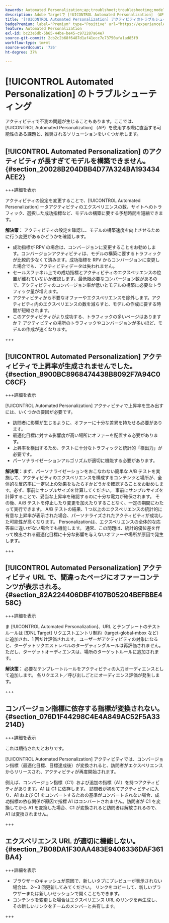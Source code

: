```yaml
---
kewords: Automated Personalization;ap;troublshoot;troubleshooting;model;lift
description: Adobe Targetで [!UICONTROL Automated Personalization] （AP）アクティビティを使用する際に直面する可能性のある課題を、提案されたソリューションと共に紹介します。
title: '[!UICONTROL Automated Personalization] アクティビティのトラブルシューティング方法'
badgePremium: label="Premium" type="Positive" url="https://experienceleague.adobe.com/docs/target/using/introduction/intro.html?lang=ja#premium newtab=true" tooltip="Target Premium に含まれる機能を確認してください。"
feature: Automated Personalization
exl-id: bc23e5db-5b65-44be-be45-c972287a64e7
source-git-commit: 2cb2c2b68f6487d1af41ecc7e73750afa1ad85f9
workflow-type: tm+mt
source-wordcount: '726'
ht-degree: 37%

---
```


# [!UICONTROL Automated Personalization] のトラブルシューティング

アクティビティで不測の問題が生じることもあります。ここでは、[!UICONTROL Automated Personalization] （AP）を使用する際に直面する可能性のある課題と、推奨されるソリューションをいくつか示します。

## [!UICONTROL Automated Personalization] のアクティビティが長すぎてモデルを構築できません。 {#section_20028B204DBB4D77A324BA193434AEE2}

+++詳細を表示

アクティビティの設定を変更することで、[!UICONTROL Automated Personalization] ータアクティビティのエクスペリエンスの数、サイトへのトラフィック、選択した成功指標など、モデルの構築に要する予想時間を短縮できます。

**解決策：** アクティビティの設定を確認し、モデルの構築速度を向上させるために行う変更があるかどうかを確認します。

* 成功指標が RPV の場合は、コンバージョンに変更することをお勧めします。コンバージョンアクティビティは、モデルの構築に要するトラフィックが比較的少なくて済みます。成功指標を RPV からコンバージョンに変更した場合でも、アクティビティデータは失われません。
* セールスファネル上での成功指標とアクティビティのエクスペリエンスの位置が離れていないか確認します。最低限必要なコンバージョン数があるので、アクティビティのコンバージョン率が低いとモデルの構築に必要なトラフィック量が増えます。
* アクティビティから不要なオファーやエクスペリエンスを除外します。アクティビティ内のエクスペリエンスの数を減らすと、モデルの作成に要する時間が短縮されます。
* このアクティビティがより成功する、トラフィックの多いページはありますか？ アクティビティの場所のトラフィックやコンバージョンが多いほど、モデルの作成が速くなります。

+++

## [!UICONTROL Automated Personalization] アクティビティで上昇率が生成されませんでした。 {#section_8900BC8968474438B8092F7A94C0C6CF}

+++詳細を表示

[!UICONTROL Automated Personalization] アクティビティで上昇率を生み出すには、いくつかの要因が必要です。

* 訪問者に影響が生じるように、オファーに十分な差異を持たせる必要があります。
* 最適化目標に対する影響度が高い場所にオファーを配置する必要があります。
* 上昇率を検出するため、テストに十分なトラフィックと統計的「検出力」が必要です。
* パーソナライゼーションアルゴリズムが適切に機能する必要があります。

**解決策：**&#x200B;まず、パーソナライゼーションをおこなわない簡単な A/B テストを実施して、アクティビティのエクスペリエンスを構成するコンテンツと場所が、全体的な反応率に一定以上の効果をもたらすかどうかを確認することをお勧めします。必ず、事前にサンプルサイズを計算してください。 事前にサンプルサイズを計算することで、妥当な上昇率を確認するのに十分な電力が確保されます。 その後、A/B テストを停止したり変更を加えたりすることなく、一定の期間にわたって実行できます。 A/B テストの結果、1 つ以上のエクスペリエンスの統計的に有意な上昇率が表示された場合、パーソナライズされたアクティビティが成功した可能性が高くなります。 Personalizationは、エクスペリエンスの全体的な応答率に違いがない場合でも機能します。 通常、この問題は、統計的優位差を伴って検出される最適化目標に十分な影響を与えないオファーや場所が原因で発生します。

+++

## [!UICONTROL Automated Personalization] アクティビティ URL で、間違ったページにオファーコンテンツが表示される。 {#section_82A224406DBF4107B05204BEFBBE458C}

+++詳細を表示

ま [!UICONTROL Automated Personalization]、URL とテンプレートのテストルールは [!DNL Target] リクエストエントリ制約（target-global-mbox など）に追加され、1 回だけ評価されます。 ユーザーがアクティビティの対象になると、ターゲットリクエストレベルのターゲティングルールは再評価されません。 ただし、ターゲットオーディエンスは、場所のターゲットルールに追加されます。

**解決策：** 必要なテンプレートルールをアクティビティの入力オーディエンスとして追加します。 各リクエスト／呼び出しごとにオーディエンス評価が発生します。

+++

## コンバージョン指標に依存する指標が変換されない。 {#section_076D1F44298C4E4A849AC52F5A33214D}

+++詳細を表示

これは期待されたとおりです。

[!UICONTROL Automated Personalization] アクティビティでは、コンバージョン指標（最適化目標、目標達成後）が変換されると、訪問者がエクスペリエンスからリリースされ、アクティビティが再度開始されます。

例えば、コンバージョン指標（C1）および追加の指標（A1）を持つアクティビティがあります。A1 は C1 に依存します。 訪問者が初めてアクティビティに入り、A1 および C1 をコンバートするための基準がコンバートされない場合、成功指標の依存関係が原因で指標 A1 はコンバートされません。訪問者が C1 を変換してから A1 を変換した場合、C1 が変換されると訪問者は解放されるので、A1 は変換されません。

+++

## エクスペリエンス URL が適切に機能しない。 {#section_7B08DA1F30AA483E9406336DAF361BA4}

+++詳細を表示

* ブラウザーのキャッシュが原因で、新しいタブにプレビューが表示されない場合は、2～3 回更新してみてください。 リンクをコピーして、新しいブラウザーまたは新しいセッションで開くこともできます。
* コンテンツを変更した場合はエクスペリエンス URL のリンクを再生成し、その新しいリンクをチームのメンバーと共有します。

+++

